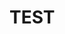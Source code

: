 # TEST
<html>
<head></head>
<body>
<div content="8FC628C9F43D42E2B77C2801518AF2A57DF7318CBCA248E6B492E7070A793F57053B31CFC62A40AF9F5095B2E1935835AD339AA041DC18AB20EF7438195C023074DBCC91ADD27BC1E6ED407093B9887535491366E83965CD6C4F79A04E8823B87A33B6FA4602669334783EBF0F416701B2DD962DF8E79DE5340E56009877A7DD783F066B1A7E0C0A04"></div>
</body>
</html>
